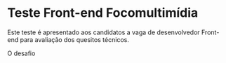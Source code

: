 # Teste Front-end Focomultimídia
Este teste é apresentado aos candidatos a vaga de desenvolvedor Front-end para avaliação dos quesitos técnicos.

O desafio
